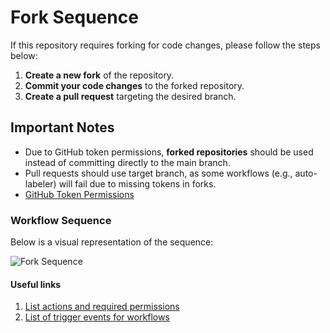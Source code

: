 # Fork Sequence

If this repository requires forking for code changes, please follow the steps below:

1. **Create a new fork** of the repository.
2. **Commit your code changes** to the forked repository.
3. **Create a pull request** targeting the desired branch.

## Important Notes

- Due to GitHub token permissions, **forked repositories** should be used instead of committing directly to the main branch.
- Pull requests should use target branch, as some workflows (e.g., auto-labeler) will fail due to missing tokens in forks.
- [GitHub Token Permissions](https://docs.github.com/en/actions/writing-workflows/choosing-what-your-workflow-does/controlling-permissions-for-github_token)

### Workflow Sequence

Below is a visual representation of the sequence:

![Fork Sequence](fork-sequence.jpg)

#### Useful links

1. [List actions and required permissions](https://docs.github.com/en/rest/authentication/permissions-required-for-github-apps?apiVersion=2022-11-28)
2. [List of trigger events for workflows](https://docs.github.com/en/actions/writing-workflows/choosing-when-your-workflow-runs/events-that-trigger-workflows)
